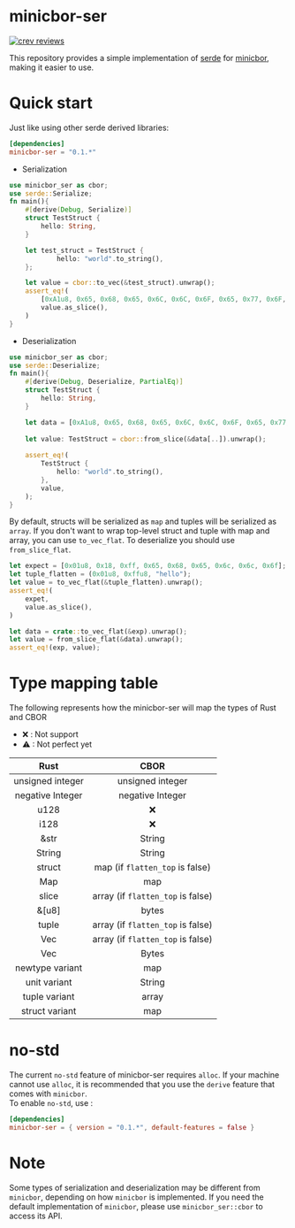 # minicbor-ser

[![crev reviews](https://web.crev.dev/rust-reviews/badge/crev_count/minicbor-ser.svg)](https://web.crev.dev/rust-reviews/crate/minicbor-ser/)

This repository provides a simple implementation of [serde] for [minicbor], making it easier to use.

# Quick start

Just like using other serde derived libraries:

```toml
[dependencies]
minicbor-ser = "0.1.*"
```

* Serialization

```rust
use minicbor_ser as cbor;
use serde::Serialize;
fn main(){
    #[derive(Debug, Serialize)]
    struct TestStruct {
        hello: String,
    }

    let test_struct = TestStruct {
            hello: "world".to_string(),
    };

    let value = cbor::to_vec(&test_struct).unwrap();
    assert_eq!(
        [0xA1u8, 0x65, 0x68, 0x65, 0x6C, 0x6C, 0x6F, 0x65, 0x77, 0x6F, 0x72, 0x6C, 0x64],
        value.as_slice(),
    )
}
```

* Deserialization
```rust
use minicbor_ser as cbor;
use serde::Deserialize;
fn main(){
    #[derive(Debug, Deserialize, PartialEq)]
    struct TestStruct {
        hello: String,
    }

    let data = [0xA1u8, 0x65, 0x68, 0x65, 0x6C, 0x6C, 0x6F, 0x65, 0x77, 0x6F, 0x72, 0x6C, 0x64];
    
    let value: TestStruct = cbor::from_slice(&data[..]).unwrap();
    
    assert_eq!(
        TestStruct {
            hello: "world".to_string(),
        },
        value,
    );
}

```
By default, structs will be serialized as `map` and tuples will be serialized as `array`. If you don't want to wrap top-level struct and tuple with map and array, you can use `to_vec_flat`. To deserialize you should use `from_slice_flat`.

```rust
let expect = [0x01u8, 0x18, 0xff, 0x65, 0x68, 0x65, 0x6c, 0x6c, 0x6f];
let tuple_flatten = (0x01u8, 0xffu8, "hello");
let value = to_vec_flat(&tuple_flatten).unwrap();
assert_eq!(
    expet,
    value.as_slice(),
)

let data = crate::to_vec_flat(&exp).unwrap();
let value = from_slice_flat(&data).unwrap();
assert_eq!(exp, value);

```


# Type mapping table

The following represents how the minicbor-ser will map the types of Rust and CBOR
- ❌    : Not support
- ⚠    : Not perfect yet

|       Rust       |               CBOR                |
| :--------------: | :-------------------------------: |
| unsigned integer |         unsigned integer          |
| negative Integer |         negative Integer          |
|       u128       |                ❌                 |
|       i128       |                ❌                 |
|       &str       |              String               |
|      String      |              String               |
|      struct      |  map (if `flatten_top` is false)  |
|       Map        |                map                |
|      slice       | array (if `flatten_top` is false) |
|      &[u8]       |               bytes               |
|      tuple       | array (if `flatten_top` is false) |
|       Vec        | array (if `flatten_top` is false) |
|     Vec<u8>      |               Bytes               |
| newtype variant  |                map                |
|   unit variant   |              String               |
|  tuple variant   |               array               |
|  struct variant  |                map                |


# no-std
The current `no-std` feature of minicbor-ser requires `alloc`. If your machine cannot use `alloc`, it is recommended that you use the `derive` feature that comes with `minicbor`.  
To enable `no-std`, use :

```toml
[dependencies]
minicbor-ser = { version = "0.1.*", default-features = false }
```

# Note
Some types of serialization and deserialization may be different from `minicbor`, depending on how `minicbor` is implemented.
If you need the default implementation of `minicbor`, please use `minicbor_ser::cbor` to access its API.



[serde]: https://serde.rs/
[minicbor]: https://crates.io/crates/minicbor
